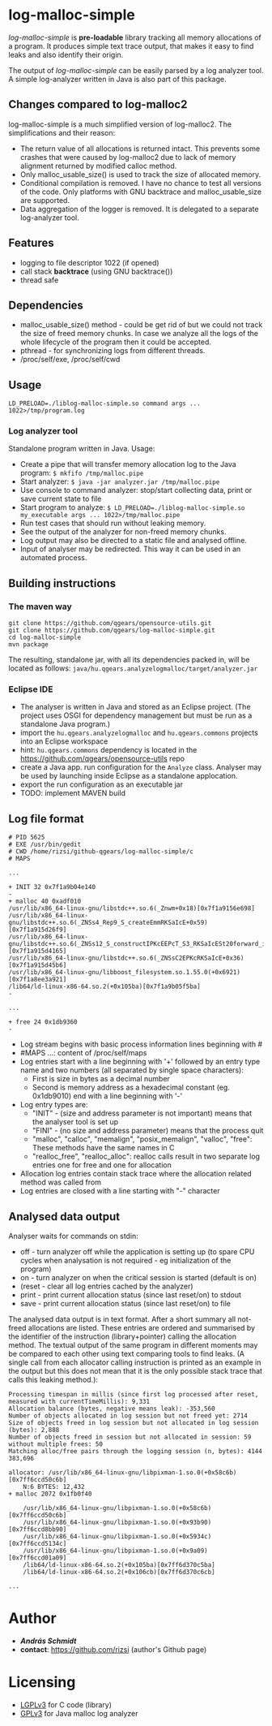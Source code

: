 log-malloc-simple
=================

*log-malloc-simple* is **pre-loadable** library tracking all  memory allocations of a program. It produces simple text trace output, that makes it easy to find leaks and also identify their origin.

The output of *log-malloc-simple* can be easily parsed by a log analyzer tool. A simple log-analyzer written in Java is also part of this package.

## Changes compared to log-malloc2

log-malloc-simple is a much simplified version of log-malloc2. The simplifications and their reason:

- The return value of all allocations is returned intact. This prevents some crashes that were caused by log-malloc2 due to lack of memory alignment returned by modified calloc method.
- Only malloc_usable_size() is used to track the size of allocated memory.
- Conditional compilation is removed. I have no chance to test all versions of the code. Only platforms with GNU backtrace and malloc_usable_size are supported.
- Data aggregation of the logger is removed. It is delegated to a separate log-analyzer tool.

## Features

- logging to file descriptor 1022 (if opened)
- call stack **backtrace** (using GNU backtrace())
- thread safe

## Dependencies

- malloc_usable_size() method - could be get rid of but we could not track the size of freed memory chunks. In case we analyze all the logs of the whole lifecycle of the program then it could be accepted.
- pthread - for synchronizing logs from different threads.
- /proc/self/exe, /proc/self/cwd

## Usage

`LD_PRELOAD=./liblog-malloc-simple.so command args ... 1022>/tmp/program.log`

### Log analyzer tool

Standalone program written in Java. Usage:

- Create a pipe that will transfer memory allocation log to the Java program: `$ mkfifo /tmp/malloc.pipe`
- Start analyzer: `$ java -jar analyzer.jar /tmp/malloc.pipe`
- Use console to command analyzer: stop/start collecting data, print or save current state to file
- Start program to analyze: `$ LD_PRELOAD=./liblog-malloc-simple.so my_executable args ... 1022>/tmp/malloc.pipe`
- Run test cases that should run without leaking memory.
- See the output of the analyzer for non-freed memory chunks.
- Log output may also be directed to a static file and analysed offline.
- Input of analyser may be redirected. This way it can be used in an automated process.

## Building instructions

### The maven way

```
git clone https://github.com/qgears/opensource-utils.git
git clone https://github.com/qgears/log-malloc-simple.git
cd log-malloc-simple
mvn package
```
The resulting, standalone jar, with all its dependencies packed in, will be located as follows:
`java/hu.qgears.analyzelogmalloc/target/analyzer.jar`

### Eclipse IDE
- The analyser is written in Java and stored as an Eclipse project. (The project uses OSGI for dependency management but must be run as a standalone Java program.)
- import the `hu.qgears.analyzelogmalloc` and `hu.qgears.commons` projects into an Eclipse workspace
 - hint: `hu.qgears.commons` dependency is located in the  https://github.com/qgears/opensource-utils repo
- create a Java app. run configuration for the `Analyze` class. Analyser may be used by launching inside Eclipse as a standalone applocation.
- export the run configuration as an executable jar
- TODO: implement MAVEN build

## Log file format

```
# PID 5625
# EXE /usr/bin/gedit
# CWD /home/rizsi/github-qgears/log-malloc-simple/c
# MAPS

...

+ INIT 32 0x7f1a9b04e140
-
+ malloc 40 0xadf010
/usr/lib/x86_64-linux-gnu/libstdc++.so.6(_Znwm+0x18)[0x7f1a9156e698]
/usr/lib/x86_64-linux-gnu/libstdc++.so.6(_ZNSs4_Rep9_S_createEmmRKSaIcE+0x59)[0x7f1a915d26f9]
/usr/lib/x86_64-linux-gnu/libstdc++.so.6(_ZNSs12_S_constructIPKcEEPcT_S3_RKSaIcESt20forward_iterator_tag+0x35)[0x7f1a915d4165]
/usr/lib/x86_64-linux-gnu/libstdc++.so.6(_ZNSsC2EPKcRKSaIcE+0x36)[0x7f1a915d45b6]
/usr/lib/x86_64-linux-gnu/libboost_filesystem.so.1.55.0(+0x6921)[0x7f1a8ee3a921]
/lib64/ld-linux-x86-64.so.2(+0x105ba)[0x7f1a9b05f5ba]
-

...

+ free 24 0x1db9360
-
```

* Log stream begins with basic process information lines beginning with #
* #MAPS ...: content of /proc/self/maps
* Log entries start with a line beginning with '+' followed by an entry type name and two numbers (all separated by single space characters):
    * First is size in bytes as a decimal number
    * Second is memory address as a hexadecimal constant (eg. 0x1db9010)
end with a line beginning with '-'
* Log entry types are:
    * "INIT" - (size and address parameter is not important) means that the analyser tool is set up
    * "FINI" - (no size and address parameter) means that the process quit
    * "malloc", "calloc", "memalign", "posix_memalign", "valloc", "free": These methods have the same names in C
    * "realloc_free", "realloc_alloc": realloc calls result in two separate log entries one for free and one for allocation
* Allocation log entries contain stack trace where the allocation related method was called from
* Log entries are closed with a line starting with "-" character

## Analysed data output

Analyser waits for commands on stdin:

 * off - turn analyzer off while the application is setting up (to spare CPU cycles when analysation is not required - eg initialization of the program)
 * on - turn analyzer on when the critical session is started (default is on)
 * (reset - clear all log entries cached by the analyzer)
 * print - print current allocation status (since last reset/on) to stdout
 * save <filename> - print current allocation status (since last reset/on) to file

The analysed data output is in text format. After a short summary all not-freed allocations are listed. These entries are ordered and summarised by the identifier of the instruction (library+pointer) calling the allocation method. The textual output of the same program in different moments may be compared to each other using text comparing tools to find leaks. (A single call from each allocator calling instruction is printed as an example in the output but this does not mean that it is the only possible stack trace that calls this leaking method.):

```
Processing timespan in millis (since first log processed after reset, measured with currentTimeMillis): 9,331
Allocation balance (bytes, negative means leak): -353,560
Number of objects allocated in log session but not freed yet: 2714
Size of objects freed in log session but not allocated in log session (bytes): 2,888
Number of objects freed in session but not allocated in session: 59 without multiple frees: 50
Matching alloc/free pairs through the logging session (n, bytes): 4144 383,696

allocator: /usr/lib/x86_64-linux-gnu/libpixman-1.so.0(+0x58c6b)[0x7ff6ccd50c6b]
	N:6 BYTES: 12,432
+ malloc 2072 0x1fb0f40

	/usr/lib/x86_64-linux-gnu/libpixman-1.so.0(+0x58c6b)[0x7ff6ccd50c6b]
	/usr/lib/x86_64-linux-gnu/libpixman-1.so.0(+0x93b90)[0x7ff6ccd8bb90]
	/usr/lib/x86_64-linux-gnu/libpixman-1.so.0(+0x5934c)[0x7ff6ccd5134c]
	/usr/lib/x86_64-linux-gnu/libpixman-1.so.0(+0x9a09)[0x7ff6ccd01a09]
	/lib64/ld-linux-x86-64.so.2(+0x105ba)[0x7ff6d370c5ba]
	/lib64/ld-linux-x86-64.so.2(+0x106cb)[0x7ff6d370c6cb]

...

```

# Author

- ***András Schmidt***
 - **contact**: https://github.com/rizsi (author's Github page)

# Licensing

* [LGPLv3](https://www.gnu.org/licenses/lgpl.html) for C code (library)
* [GPLv3](https://www.gnu.org/licenses/gpl.html) for Java malloc log analyzer

